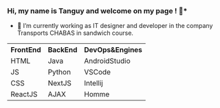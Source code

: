### Hi, my name is Tanguy and welcome on my page ! 👋*

- 🔭 I’m currently working as IT designer and developer in the company Transports CHABAS in sandwich course.

<table>
        <tr>
            <th>FrontEnd</th>
            <th>BackEnd</th>
            <th>DevOps&Engines</th>
        </tr>
        <tr>
            <td>HTML</td>
            <td>Java</td>
            <td>AndroidStudio</td>
        </tr>
        <tr>
            <td>JS</td>
            <td>Python</td>
            <td>VSCode</td>
        </tr>
        <tr>
            <td>CSS</td>
            <td>NextJS</td>
            <td>Intellij</td>
        </tr>
        <tr>
            <td>ReactJS</td>
            <td>AJAX</td>
            <td>Homme</td>
        </tr>
    </table>

<!--
**txngUI/txngUI** is a ✨ _special_ ✨ repository because its `README.md` (this file) appears on your GitHub profile.

Here are some ideas to get you started:


- 🌱 I’m currently learning ...
- 👯 I’m looking to collaborate on ...
- 🤔 I’m looking for help with ...
- 💬 Ask me about ...
- 📫 How to reach me: ...
- 😄 Pronouns: ...
- ⚡ Fun fact: ...
-->
